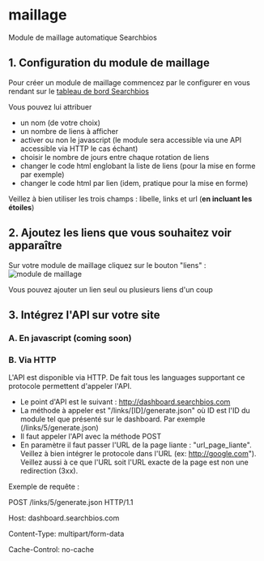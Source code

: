 # maillage
Module de maillage automatique Searchbios

## 1. Configuration du module de maillage
Pour créer un module de maillage commencez par le configurer en vous rendant sur le [tableau de bord Searchbios](http://dashboard.searchbios.com/links_modules)

Vous pouvez lui attribuer 
- un nom (de votre choix) 
- un nombre de liens à afficher
- activer ou non le javascript (le module sera accessible via une API accessible via HTTP le cas échant)
- choisir le nombre de jours entre chaque rotation de liens
- changer le code html englobant la liste de liens (pour la mise en forme par exemple)
- changer le code html par lien (idem, pratique pour la mise en forme)

Veillez à bien utiliser les trois champs : libelle, links et url (**en incluant les étoiles**)

## 2. Ajoutez les liens que vous souhaitez voir apparaître 

Sur votre module de maillage cliquez sur le bouton "liens" :
![module de maillage](https://s3.amazonaws.com/awesomescreenshot/upload//181363/2a095b97-c8ee-4d07-5608-35fc0193b86a.png?AWSAccessKeyId=AKIAJSCJQ2NM3XLFPVKA&Expires=1482190088&Signature=KZi%2Bl6Sp7jLv%2BUalbiDJzPu%2FXCo%3D)

Vous pouvez ajouter un lien seul ou plusieurs liens d'un coup

## 3. Intégrez l'API sur votre site

### A. En javascript (coming soon)

### B. Via HTTP

L'API est disponible via HTTP. De fait tous les languages supportant ce protocole permettent d'appeler l'API. 

- Le point d'API est le suivant : http://dashboard.searchbios.com
- La méthode à appeler est "/links/[ID]/generate.json" où ID est l'ID du module tel que présenté sur le dashboard. Par exemple (/links/5/generate.json)
- Il faut appeler l'API avec la méthode POST
- En paramètre il faut passer l'URL de la page liante : "url_page_liante". Veillez à bien intégrer le protocole dans l'URL (ex: http://google.com"). Veillez aussi à ce que l'URL soit l'URL exacte de la page est non une redirection (3xx). 

Exemple de requête : 

POST /links/5/generate.json HTTP/1.1

Host: dashboard.searchbios.com

Content-Type: multipart/form-data

Cache-Control: no-cache



